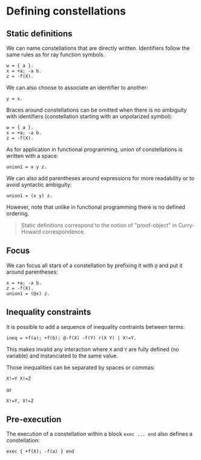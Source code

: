 # Defining constellations

## Static definitions

We can name constellations that are directly written. Identifiers follow the
same rules as for ray function symbols.

```
w = { a }.
x = +a; -a b.
z = -f(X).
```

We can also choose to associate an identifier to another:

```
y = x.
```

Braces around constellations can be omitted when there is no ambiguity
with identifiers (constellation starting with an unpolarized symbol):

```
w = { a }.
x = +a; -a b.
z = -f(X).
```

As for application in functional programming, union of constellations is
written with a space:

```
union1 = x y z.
```

We can also add parentheses around expressions for more readability or to
avoid syntactic ambiguity:

```
union1 = (x y) z.
```

However, note that unlike in functional programming there is no defined
ordering.

> Static definitions correspond to the notion of "proof-object" in Curry-Howard
> correspondence.

## Focus

We can focus all stars of a constellation by prefixing it with `@` and put
it around parentheses:

```
x = +a; -a b.
z = -f(X).
union1 = (@x) z.
```

## Inequality constraints

It is possible to add a sequence of inequality contraints between terms:

```
ineq = +f(a); +f(b); @-f(X) -f(Y) r(X Y) | X!=Y.
```

This makes invalid any interaction where `X` and `Y` are fully defined
(no variable) and instanciated to the same value.

Those inequalities can be separated by spaces or commas:

```
X!=Y X!=Z
```

or

```
X!=Y, X!=Z
```

## Pre-execution

The execution of a constellation within a block `exec ... end` also defines
a constellation:

```
exec { +f(X); -f(a) } end
```
